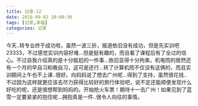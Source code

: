 ```yaml
---
title: 记录-12
date: 2018-09-02 20:00:30
tags: [记录,幸福]
categories: 记录
---
```

今天..转专业终于成功啦，虽然一波三折，报道依旧没有成功，但是先实训吧23333，不过感觉实训内容好难...但是挺有趣的，而且看了课程后有了全过的信心。不过自我介绍真的是十分尴尬的一件事...依旧显得十分拘束。机电院的居然还有一个月的早自习和晚自习，这可是还行...转了计算机院不仅没有这俩的，而且实训期间上午也不上课..很好。向妈妈说了想去广州呢...得到了支持，虽然很花钱..不过因为这样就更应该去尽力获得比较好的旅行体验吧，说不定还能顺便发现什么好吃的呢，还是很想帮到妈妈的。开始抢火车票！期待十一去广州！如果见到了蓝雪一定要紧紧的抱住呢...拥抱真是一件..很令人向往的事情。
